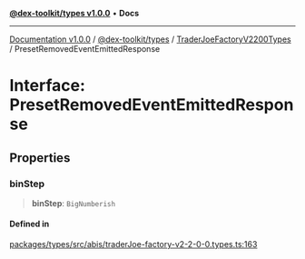 [**@dex-toolkit/types v1.0.0**](../../../README.md) • **Docs**

***

[Documentation v1.0.0](../../../../../packages.md) / [@dex-toolkit/types](../../../README.md) / [TraderJoeFactoryV2200Types](../README.md) / PresetRemovedEventEmittedResponse

# Interface: PresetRemovedEventEmittedResponse

## Properties

### binStep

> **binStep**: `BigNumberish`

#### Defined in

[packages/types/src/abis/traderJoe-factory-v2-2-0-0.types.ts:163](https://github.com/niZmosis/dex-toolkit/blob/3d8b41b44787b30fbea5de3ab4737662ffb61bc8/packages/types/src/abis/traderJoe-factory-v2-2-0-0.types.ts#L163)
